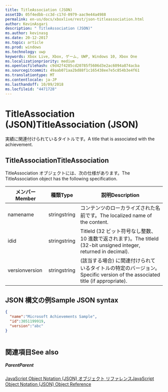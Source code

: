 ```yaml
---
title: TitleAssociation (JSON)
assetID: 05f4edbb-cc3d-c17d-0979-aac9e44a4988
permalink: en-us/docs/xboxlive/rest/json-titleassociation.html
author: KevinAsgari
description: " TitleAssociation (JSON)"
ms.author: kevinasg
ms.date: 20-12-2017
ms.topic: article
ms.prod: windows
ms.technology: uwp
keywords: Xbox Live, Xbox, ゲーム, UWP, Windows 10, Xbox One
ms.localizationpriority: medium
ms.openlocfilehash: c9d42f4285cd20785f5606d3e2ac6094a874acba
ms.sourcegitcommit: 49aab071aa2bd88f1c165438ee7e5c854b3e4f61
ms.translationtype: MT
ms.contentlocale: ja-JP
ms.lasthandoff: 10/09/2018
ms.locfileid: "4471728"
---
```

# <a name="titleassociation-json"></a><span data-ttu-id="990ea-104">TitleAssociation (JSON)</span><span class="sxs-lookup"><span data-stu-id="990ea-104">TitleAssociation (JSON)</span></span>
<span data-ttu-id="990ea-105">実績に関連付けられているタイトルです。</span><span class="sxs-lookup"><span data-stu-id="990ea-105">A title that is associated with the achievement.</span></span> 
<a id="ID4EN"></a>

 
## <a name="titleassociation"></a><span data-ttu-id="990ea-106">TitleAssociation</span><span class="sxs-lookup"><span data-stu-id="990ea-106">TitleAssociation</span></span>
 
<span data-ttu-id="990ea-107">TitleAssociation オブジェクトには、次の仕様があります。</span><span class="sxs-lookup"><span data-stu-id="990ea-107">The TitleAssociation object has the following specification.</span></span>
 
| <span data-ttu-id="990ea-108">メンバー</span><span class="sxs-lookup"><span data-stu-id="990ea-108">Member</span></span>| <span data-ttu-id="990ea-109">種類</span><span class="sxs-lookup"><span data-stu-id="990ea-109">Type</span></span>| <span data-ttu-id="990ea-110">説明</span><span class="sxs-lookup"><span data-stu-id="990ea-110">Description</span></span>| 
| --- | --- | --- | 
| <span data-ttu-id="990ea-111">name</span><span class="sxs-lookup"><span data-stu-id="990ea-111">name</span></span>| <span data-ttu-id="990ea-112">string</span><span class="sxs-lookup"><span data-stu-id="990ea-112">string</span></span>| <span data-ttu-id="990ea-113">コンテンツのローカライズされた名前です。</span><span class="sxs-lookup"><span data-stu-id="990ea-113">The localized name of the content.</span></span>| 
| <span data-ttu-id="990ea-114">id</span><span class="sxs-lookup"><span data-stu-id="990ea-114">id</span></span>| <span data-ttu-id="990ea-115">string</span><span class="sxs-lookup"><span data-stu-id="990ea-115">string</span></span>| <span data-ttu-id="990ea-116">TitleId (32 ビット符号なし整数、10 進数で返されます)。</span><span class="sxs-lookup"><span data-stu-id="990ea-116">The titleId (32-bit unsigned integer, returned in decimal).</span></span>| 
| <span data-ttu-id="990ea-117">version</span><span class="sxs-lookup"><span data-stu-id="990ea-117">version</span></span>| <span data-ttu-id="990ea-118">string</span><span class="sxs-lookup"><span data-stu-id="990ea-118">string</span></span>| <span data-ttu-id="990ea-119">(該当する場合) に関連付けられているタイトルの特定のバージョン。</span><span class="sxs-lookup"><span data-stu-id="990ea-119">Specific version of the associated title (if appropriate).</span></span>| 
  
<a id="ID4E4B"></a>

 
## <a name="sample-json-syntax"></a><span data-ttu-id="990ea-120">JSON 構文の例</span><span class="sxs-lookup"><span data-stu-id="990ea-120">Sample JSON syntax</span></span>
 

```json
{
  "name":"Microsoft Achievements Sample",
  "id":3051199919,
  "version":"abc"
}
    
```

  
<a id="ID4EGC"></a>

 
## <a name="see-also"></a><span data-ttu-id="990ea-121">関連項目</span><span class="sxs-lookup"><span data-stu-id="990ea-121">See also</span></span>
 
<a id="ID4EIC"></a>

 
##### <a name="parent"></a><span data-ttu-id="990ea-122">Parent</span><span class="sxs-lookup"><span data-stu-id="990ea-122">Parent</span></span> 

[<span data-ttu-id="990ea-123">JavaScript Object Notation (JSON) オブジェクト リファレンス</span><span class="sxs-lookup"><span data-stu-id="990ea-123">JavaScript Object Notation (JSON) Object Reference</span></span>](atoc-xboxlivews-reference-json.md)

   